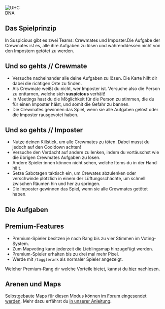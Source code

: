 <div class="banner-wrapper">
    <img alt="UHC" src="../img/DNA.png">
    <div class="banner-text">DNA</div>
</div>

## Das Spielprinzip
In Suspicious gibt es zwei Teams: Crewmates und Imposter.Die Aufgabe der Crewmates ist es, alle ihre Aufgaben zu lösen und währenddessen nicht von den Impostern getötet zu werden. 

## Und so gehts // Crewmate
- Versuche nacheinander alle deine Aufgaben zu lösen. Die Karte hilft dir dabei die richtigen Orte zu finden.
- Als Crewmate weißt du nicht, wer Imposter ist. Versuche also die Person zu enttarnen, welche sich <strong>suspicious</strong> verhält!
- In Meetings hast du die Möglichkeit für die Person zu stimmen, die du für einen Imposter hälst, und somit die Gefahr zu bannen.
- Die Crewmates gewinnen das Spiel, wenn sie alle Aufgaben gelöst oder die Imposter rausgevotet haben.

## Und so gehts // Imposter
- Nutze deinen Killstick, um alle Crewmates zu töten. Dabei musst du jedoch auf den Cooldown achten!
- Versuche den Verdacht auf andere zu lenken, indem du vortäuschst wie die übrigen Crewmates Aufgaben zu lösen.
- Andere Spieler:innen können nicht sehen, welche Items du in der Hand hält.
- Setze Sabotagen taktisch ein, um Crewates abzulenken oder verschwinde plötzlich in einem der Lüftungsschächte, um schnell zwischen Räumen hin und her zu springen.
- Die Imposter gewinnen das Spiel, wenn sie alle Crewmates getötet haben.

## Die Aufgaben


## Premium-Features

- Premium-Spieler besitzen je nach Rang bis zu vier Stimmen im Voting-System.
- Zum Mapvoting kann jederzeit die Lieblingsmap hinzugefügt werden.
- Premium-Spieler erhalten bis zu drei mal mehr Pixel.
- Werde mit `/togglerank` als normaler Spieler angezeigt.

Welcher Premium-Rang dir welche Vorteile bietet, kannst du [hier](/ranks/premium/) nachlesen.

## Arenen und Maps
Selbstgebaute Maps für diesen Modus können <a href="https://forum.timolia.de/forums/map-einsendungen.61/" target="_blank">im Forum eingesendet werden</a>. Mehr dazu erfährst du 
<a href="https://forum.timolia.de/threads/wie-sende-ich-eine-map-ein.21267/" target="_blank">in unserer Anleitung</a>.
